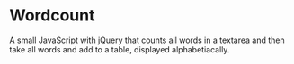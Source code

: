 # Wordcount
A small JavaScript with jQuery that counts all words in a textarea and then take all words and add to a table, displayed alphabetiacally.
